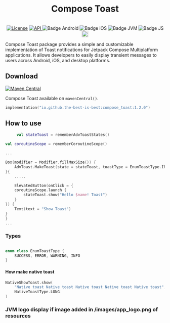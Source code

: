 <h1 align="center">Compose Toast</h1><br>

<div align="center">
<a href="https://opensource.org/licenses/Apache-2.0"><img alt="License" src="https://img.shields.io/badge/License-Apache%202.0-blue.svg"/></a>
<a href="https://android-arsenal.com/api?level=21" rel="nofollow">
    <img alt="API" src="https://img.shields.io/badge/API-21%2B-brightgreen.svg?style=flat" style="max-width: 100%;">
</a>
<img src="https://img.shields.io/badge/Platform-Android-brightgreen.svg?logo=android" alt="Badge Android" />
		<img src="https://img.shields.io/badge/Platform-iOS%20%2F%20macOS-lightgrey.svg?logo=apple" alt="Badge iOS" />
		<img src="https://img.shields.io/badge/Platform-JVM-8A2BE2.svg?logo=openjdk" alt="Badge JVM" />
    <img src="https://img.shields.io/badge/Platform-WASM%20%2F%20JS-yellow.svg?logo=javascript" alt="Badge JS" />
<a href="https://github.com/the-best-is-best/"><img alt="Profile" src="https://img.shields.io/badge/github-%23181717.svg?&style=for-the-badge&logo=github&logoColor=white" height="20"/></a>

</div>


Compose Toast package provides a simple and customizable implementation of Toast notifications for
Jetpack Compose Multiplatform applications. It allows developers to easily display transient
messages to users across Android, iOS, and desktop platforms.

## Download

[![Maven Central](https://img.shields.io/maven-central/v/io.github.the-best-is-best/compose_toast)](https://central.sonatype.com/artifact/io.github.the-best-is-best/compose_toast)

Compose Toast available on `mavenCentral()`.

```kotlin
implementation("io.github.the-best-is-best:compose_toast:1.2.0")
```


## How to use

```kotlin
     val stateToast = rememberAdvToastStates()

val coroutineScope = rememberCoroutineScope()

...

Box(modifier = Modifier.fillMaxSize()) {
    AdvToast.MakeToast(state = stateToast, toastType = EnumToastType.INFO, paddingBottom = 50)
}{
    .....

    ElevatedButton(onClick = {
    coroutineScope.launch {
        stateToast.show("Hello $name! Toast")
    }
}) {
    Text(text = "Show Toast")
}
}
...
 ```

### Types

```kotlin

enum class EnumToastType {
    SUCCESS, ERROR, WARNING, INFO
}
```

#### How make native toast

```kotlin
NativeShowToast.show(
    "Native toast Native toast Native toast Native toast Native toast",
    NativeToastType.LONG
)

```

### JVM logo display if image added in /images/app_logo.png of resources
